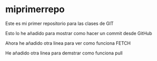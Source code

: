 # miprimerrepo
Este es mi primer repositorio para las clases de GIT

Esto lo he añadido para mostrar como hacer un commit desde GitHub

Ahora he añadido otra linea para ver como funciona FETCH

He añadido otra linea para demstrar como funciona pull
